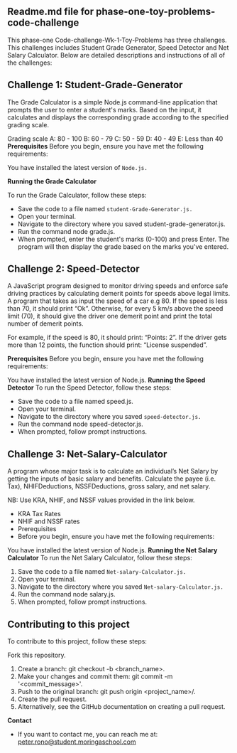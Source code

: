## Readme.md file for phase-one-toy-problems-code-challenge

This phase-one Code-challenge-Wk-1-Toy-Problems has three challenges. This challenges includes Student Grade Generator, Speed Detector and Net Salary Calculator. Below are detailed descriptions and instructions of all of the challenges:

## Challenge 1: Student-Grade-Generator

The Grade Calculator is a simple Node.js command-line application that prompts the user to enter a student's marks. Based on the input, it calculates and displays the corresponding grade according to the specified grading scale.

Grading scale
A: 80 - 100
B: 60 - 79
C: 50 - 59
D: 40 - 49
E: Less than 40
**Prerequisites**
Before you begin, ensure you have met the following requirements:

You have installed the latest version of `Node.js.`

**Running the Grade Calculator**

To run the Grade Calculator, follow these steps:

- Save the code to a file named `student-Grade-Generator.js.`
- Open your terminal.
- Navigate to the directory where you saved student-grade-generator.js.
- Run the command node grade.js.
- When prompted, enter the student's marks (0-100) and press Enter.
The program will then display the grade based on the marks you've entered.

## Challenge 2: Speed-Detector

A JavaScript program designed to monitor driving speeds and enforce safe driving practices by calculating demerit points for speeds above legal limits. A program that takes as input the speed of a car e.g 80. If the speed is less than 70, it should print “Ok”. Otherwise, for every 5 km/s above the speed limit (70), it should give the driver one demerit point and print the total number of demerit points.

For example, if the speed is 80, it should print: “Points: 2”. If the driver gets more than 12 points, the function should print: “License suspended”.

**Prerequisites**
Before you begin, ensure you have met the following requirements:

You have installed the latest version of Node.js.
**Running the Speed Detector**
To run the Speed Detector, follow these steps:

- Save the code to a file named speed.js.
- Open your terminal.
- Navigate to the directory where you saved `speed-detector.js.`
- Run the command node speed-detector.js.
- When prompted, follow prompt instructions.

## Challenge 3: Net-Salary-Calculator

A program whose major task is to calculate an individual’s Net Salary by getting the inputs of basic salary and benefits. Calculate the payee (i.e. Tax), NHIFDeductions, NSSFDeductions, gross salary, and net salary.

NB: Use KRA, NHIF, and NSSF values provided in the link below.

- KRA Tax Rates
- NHIF and NSSF rates
- Prerequisites
- Before you begin, ensure you have met the following requirements:

You have installed the latest version of Node.js.
**Running the Net Salary Calculator**
To run the Net Salary Calculator, follow these steps:

1. Save the code to a file named `Net-salary-Calculator.js.`
2. Open your terminal.
3. Navigate to the directory where you saved `Net-salary-Calculator.js.`
4. Run the command node salary.js.
5. When prompted, follow prompt instructions.

## Contributing to this project

To contribute to this project, follow these steps:

Fork this repository.
1. Create a branch: git checkout -b <branch_name>.
2. Make your changes and commit them: git commit -m '<commit_message>'.
3. Push to the original branch: git push origin <project_name>/<location>.
4. Create the pull request.
5. Alternatively, see the GitHub documentation on creating a pull request.

**Contact**
- If you want to contact me, you can reach me at: peter.rono@student.moringaschool.com